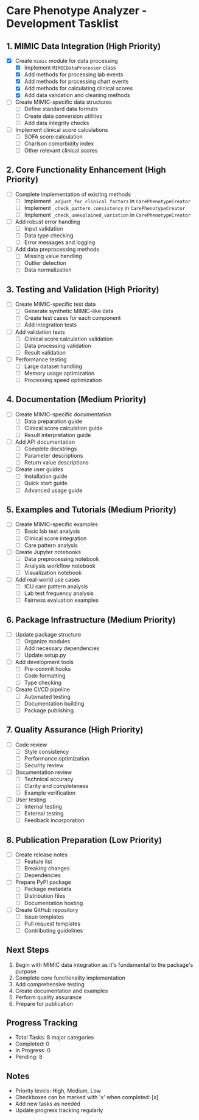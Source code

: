 # Care Phenotype Analyzer - Development Tasklist

## 1. MIMIC Data Integration (High Priority)
- [x] Create `mimic` module for data processing
  - [x] Implement `MIMICDataProcessor` class
  - [x] Add methods for processing lab events
  - [x] Add methods for processing chart events
  - [x] Add methods for calculating clinical scores
  - [x] Add data validation and cleaning methods

- [ ] Create MIMIC-specific data structures
  - [ ] Define standard data formats
  - [ ] Create data conversion utilities
  - [ ] Add data integrity checks

- [ ] Implement clinical score calculations
  - [ ] SOFA score calculation
  - [ ] Charlson comorbidity index
  - [ ] Other relevant clinical scores

## 2. Core Functionality Enhancement (High Priority)
- [ ] Complete implementation of existing methods
  - [ ] Implement `_adjust_for_clinical_factors` in `CarePhenotypeCreator`
  - [ ] Implement `_check_pattern_consistency` in `CarePhenotypeCreator`
  - [ ] Implement `_check_unexplained_variation` in `CarePhenotypeCreator`

- [ ] Add robust error handling
  - [ ] Input validation
  - [ ] Data type checking
  - [ ] Error messages and logging

- [ ] Add data preprocessing methods
  - [ ] Missing value handling
  - [ ] Outlier detection
  - [ ] Data normalization

## 3. Testing and Validation (High Priority)
- [ ] Create MIMIC-specific test data
  - [ ] Generate synthetic MIMIC-like data
  - [ ] Create test cases for each component
  - [ ] Add integration tests

- [ ] Add validation tests
  - [ ] Clinical score calculation validation
  - [ ] Data processing validation
  - [ ] Result validation

- [ ] Performance testing
  - [ ] Large dataset handling
  - [ ] Memory usage optimization
  - [ ] Processing speed optimization

## 4. Documentation (Medium Priority)
- [ ] Create MIMIC-specific documentation
  - [ ] Data preparation guide
  - [ ] Clinical score calculation guide
  - [ ] Result interpretation guide

- [ ] Add API documentation
  - [ ] Complete docstrings
  - [ ] Parameter descriptions
  - [ ] Return value descriptions

- [ ] Create user guides
  - [ ] Installation guide
  - [ ] Quick start guide
  - [ ] Advanced usage guide

## 5. Examples and Tutorials (Medium Priority)
- [ ] Create MIMIC-specific examples
  - [ ] Basic lab test analysis
  - [ ] Clinical score integration
  - [ ] Care pattern analysis

- [ ] Create Jupyter notebooks
  - [ ] Data preprocessing notebook
  - [ ] Analysis workflow notebook
  - [ ] Visualization notebook

- [ ] Add real-world use cases
  - [ ] ICU care pattern analysis
  - [ ] Lab test frequency analysis
  - [ ] Fairness evaluation examples

## 6. Package Infrastructure (Medium Priority)
- [ ] Update package structure
  - [ ] Organize modules
  - [ ] Add necessary dependencies
  - [ ] Update setup.py

- [ ] Add development tools
  - [ ] Pre-commit hooks
  - [ ] Code formatting
  - [ ] Type checking

- [ ] Create CI/CD pipeline
  - [ ] Automated testing
  - [ ] Documentation building
  - [ ] Package publishing

## 7. Quality Assurance (High Priority)
- [ ] Code review
  - [ ] Style consistency
  - [ ] Performance optimization
  - [ ] Security review

- [ ] Documentation review
  - [ ] Technical accuracy
  - [ ] Clarity and completeness
  - [ ] Example verification

- [ ] User testing
  - [ ] Internal testing
  - [ ] External testing
  - [ ] Feedback incorporation

## 8. Publication Preparation (Low Priority)
- [ ] Create release notes
  - [ ] Feature list
  - [ ] Breaking changes
  - [ ] Dependencies

- [ ] Prepare PyPI package
  - [ ] Package metadata
  - [ ] Distribution files
  - [ ] Documentation hosting

- [ ] Create GitHub repository
  - [ ] Issue templates
  - [ ] Pull request templates
  - [ ] Contributing guidelines

## Next Steps
1. Begin with MIMIC data integration as it's fundamental to the package's purpose
2. Complete core functionality implementation
3. Add comprehensive testing
4. Create documentation and examples
5. Perform quality assurance
6. Prepare for publication

## Progress Tracking
- Total Tasks: 8 major categories
- Completed: 0
- In Progress: 0
- Pending: 8

## Notes
- Priority levels: High, Medium, Low
- Checkboxes can be marked with 'x' when completed: [x]
- Add new tasks as needed
- Update progress tracking regularly 